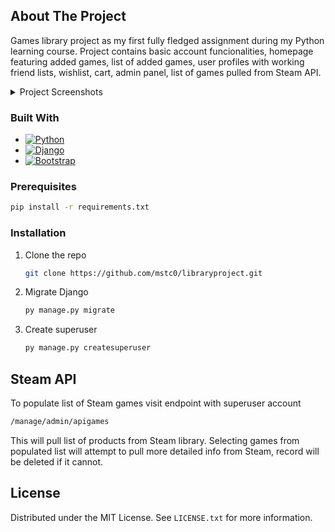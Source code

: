 ## About The Project

Games library project as my first fully fledged assignment during my Python learning course.
Project contains basic account funcionalities, homepage featuring added games, list of added games, user profiles with working friend lists, wishlist, cart, admin panel, list of games pulled from Steam API.

<details>
  <summary>Project Screenshots</summary>
  <IMG src="https://i.imgur.com/rudtgj9.png"/>
  <IMG src="https://i.imgur.com/Zww6D79.png"/>
  <IMG src="https://i.imgur.com/7kN9OIs.png"/>
  <IMG src="https://i.imgur.com/1qIQnZq.png"/>
  <IMG src="https://i.imgur.com/ulRTqAo.png"/>
  <IMG src="https://i.imgur.com/bv70tlY.png"/>
  <IMG src="https://i.imgur.com/hy3sJWy.png"/>
</details>


### Built With

* [![Python][Python]][Python-url]
* [![Django][Django]][Django-url]
* [![Bootstrap][Bootstrap.com]][Bootstrap-url]



### Prerequisites


  ```sh
  pip install -r requirements.txt
  ```

### Installation

1. Clone the repo
   ```sh
   git clone https://github.com/mstc0/libraryproject.git
   ```
2. Migrate Django
   ```sh
   py manage.py migrate
   ```
3. Create superuser
   ```sh
   py manage.py createsuperuser
   ```



<!-- USAGE EXAMPLES -->
## Steam API

To populate list of Steam games visit endpoint with superuser account
   ```sh
   /manage/admin/apigames
   ```
This will pull list of products from Steam library. Selecting games from populated list will attempt to pull more detailed info from Steam, record will be deleted if it cannot.



<!-- LICENSE -->
## License

Distributed under the MIT License. See `LICENSE.txt` for more information.






<!-- MARKDOWN LINKS & IMAGES -->
<!-- https://www.markdownguide.org/basic-syntax/#reference-style-links -->
[Python]: https://img.shields.io/badge/python-3670A0?style=for-the-badge&logo=python&logoColor=ffdd54
[Python-url]: https://www.python.org/
[Django]: https://img.shields.io/badge/Django-092E20?style=for-the-badge&logo=django&logoColor=green
[Django-url]: https://www.djangoproject.com/
[Bootstrap.com]: https://img.shields.io/badge/Bootstrap-563D7C?style=for-the-badge&logo=bootstrap&logoColor=white
[Bootstrap-url]: https://getbootstrap.com
